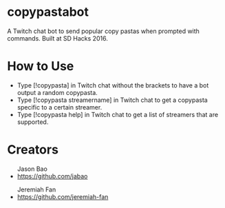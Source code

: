 <h1>copypastabot</h1>
<p>A Twitch chat bot to send popular copy pastas when prompted with commands. Built at SD Hacks 2016.</p>

<h1>How to Use</h1>
<ul>
  <li>Type [!copypasta] in Twitch chat without the brackets to have a bot output a random copypasta.</li>
  <li>Type [!copypasta streamername] in Twitch chat to get a copypasta specific to a certain streamer.</li>
  <li>Type [!copypasta help] in Twitch chat to get a list of streamers that are supported.</li>
</ul>

<h1>Creators</h1>
<ul>
Jason Bao
<li><a href = https://github.com/jabao>https://github.com/jabao</a></li>
</ul>

<ul>
Jeremiah Fan
<li><a href = https://github.com/jeremiah-fan>https://github.com/jeremiah-fan</a></li>
</ul>
